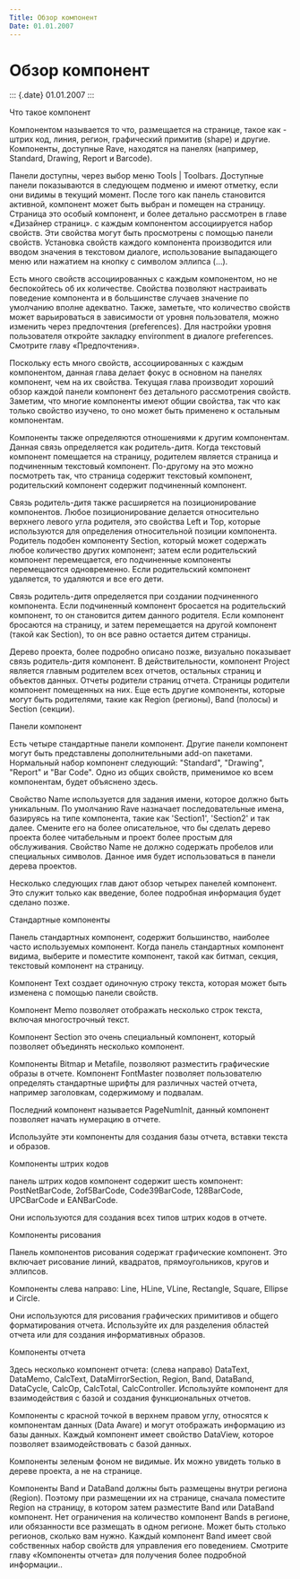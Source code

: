 ```yaml
---
Title: Обзор компонент
Date: 01.01.2007
---
```



Обзор компонент
===============

::: {.date}
01.01.2007
:::

Что такое компонент

Компонентом называется то что, размещается на странице, такое как -
штрих код, линия, регион, графический примитив (shape) и другие.
Компоненты, доступные Rave, находятся на панелях (например, Standard,
Drawing, Report и Barcode).

Панели доступны, через выбор меню Tools \| Toolbars. Доступные панели
показываются в следующем подменю и имеют отметку, если они видимы в
текущий момент. После того как панель становится активной, компонент
может быть выбран и помещен на страницу. Страница это особый компонент,
и более детально рассмотрен в главе «Дизайнер страниц». с каждым
компонентом ассоциируется набор свойств. Эти свойства могут быть
просмотрены с помощью панели свойств. Установка свойств каждого
компонента производится или вводом значения в текстовом диалоге,
использование выпадающего меню или нажатием на кнопку с символом эллипса
(...).

Есть много свойств ассоциированных с каждым компонентом, но не
беспокойтесь об их количестве. Свойства позволяют настраивать поведение
компонента и в большинстве случаев значение по умолчанию вполне
адекватно. Также, заметьте, что количество свойств может варьироваться в
зависимости от уровня пользователя, можно изменить через предпочтения
(preferences). Для настройки уровня пользователя откройте закладку
environment в диалоге preferences. Смотрите главу «Предпочтения».

Поскольку есть много свойств, ассоциированных с каждым компонентом,
данная глава делает фокус в основном на панелях компонент, чем на их
свойства. Текущая глава производит хороший обзор каждой панели компонент
без детального рассмотрения свойств. Заметим, что многие компоненты
имеют общии свойства, так что как только свойство изучено, то оно может
быть применено к остальным компонентам.

Компоненты также определяются отношениями к другим компонентам. Данная
связь определяется как родитель-дитя. Когда текстовый компонент
помещается на страницу, родителем является страница и подчиненным
текстовый компонент. По-другому на это можно посмотреть так, что
страница содержит текстовый компонент, родительский компонент содержит
подчиненный компонент.

Связь родитель-дитя также расширяется на позиционирование компонентов.
Любое позиционирование делается относительно верхнего левого угла
родителя, это свойства Left и Top, которые используются для определения
относительной позиции компонента. Родитель подобен компоненту Section,
который может содержать любое количество других компонент; затем если
родительский компонент перемещается, его подчиненные компоненты
перемещаются одновременно. Если родительский компонент удаляется, то
удаляются и все его дети.

Связь родитель-дитя определяется при создании подчиненного компонента.
Если подчиненный компонент бросается на родительский компонент, то он
становится дитем данного родителя. Если компонент бросаются на страницу,
и затем перемещается на другой компонент (такой как Section), то он все
равно остается дитем страницы.

Дерево проекта, более подробно описано позже, визуально показывает связь
родитель-дитя компонент. В действительности, компонент Project является
главным родителем всех отчетов, остальных страниц и объектов данных.
Отчеты родители страниц отчета. Страницы родители компонент помещенных
на них. Еще есть другие компоненты, которые могут быть родителями, такие
как Region (регионы), Band (полосы) и Section (секции).

Панели компонент

Есть четыре стандартные панели компонент. Другие панели компонент могут
быть представлены дополнительными add-on пакетами. Нормальный набор
компонент следующий: "Standard", "Drawing", "Report" и "Bar
Code". Одно из общих свойств, применимое ко всем компонентам, будет
объяснено здесь.

Свойство Name используется для задания имени, которое должно быть
уникальным. По умолчанию Rave назначает последовательные имена,
базируясь на типе компонента, такие как \'Section1\', \'Section2\' и так
далее. Смените его на более описательное, что бы сделать дерево проекта
более читабельным и проект более простым для обслуживания. Свойство Name
не должно содержать пробелов или специальных символов. Данное имя будет
использоваться в панели дерева проектов.

Несколько следующих глав дают обзор четырех панелей компонент. Это
служит только как введение, более подробная информация будет сделано
позже.

Стандартные компоненты

Панель стандартных компонент, содержит большинство, наиболее часто
используемых компонент. Когда панель стандартных компонент видима,
выберите и поместите компонент, такой как битмап, секция, текстовый
компонент на страницу.

Компонент Text создает одиночную строку текста, которая может быть
изменена с помощью панели свойств.

Компонент Memo позволяет отображать несколько строк текста, включая
многострочный текст.

Компонент Section это очень специальный компонент, который позволяет
объединять несколько компонент.

Компоненты Bitmap и Metafile, позволяют разместить графические образы в
отчете. Компонент FontMaster позволяет пользователю определять
стандартные шрифты для различных частей отчета, например заголовкам,
содержимому и подвалам.

Последний компонент называется PageNumInit, данный компонент позволяет
начать нумерацию в отчете.

Используйте эти компоненты для создания базы отчета, вставки текста и
образов.

Компоненты штрих кодов

панель штрих кодов компонент содержит шесть компонент: PostNetBarCode,
2of5BarCode, Code39BarCode, 128BarCode, UPCBarCode и EANBarCode.

Они используются для создания всех типов штрих кодов в отчете.

Компоненты рисования

Панель компонентов рисования содержат графические компонент. Это
включает рисование линий, квадратов, прямоугольников, кругов и эллипсов.

Компоненты слева направо: Line, HLine, VLine, Rectangle, Square, Ellipse
и Circle.

Они используются для рисования графических примитивов и общего
форматирования отчета. Используйте их для разделения областей отчета или
для создания информативных образов.

Компоненты отчета

Здесь несколько компонент отчета: (слева направо) DataText, DataMemo,
CalcText, DataMirrorSection, Region, Band, DataBand, DataCycle, CalcOp,
CalcTotal, CalcController. Используйте компонент для взаимодействия с
базой и создания функциональных отчетов.

Компоненты с красной точкой в верхнем правом углу, относятся к
компонентам  данных (Data Aware) и могут отображать информацию из базы
данных. Каждый компонент имеет свойство DataView, которое позволяет
взаимодействовать с базой данных.

Компоненты зеленым фоном не видимые. Их можно увидеть только в дереве
проекта, а не на странице.

Компоненты Band и DataBand должны быть размещены внутри региона
(Region). Поэтому при размещении их на странице, сначала поместите
Region на страницу, в котором затем разместите Band или DataBand
компонент. Нет ограничения на количество компонент Bands в регионе, или
обязанности все размещать в одном регионе. Может быть столько регионов,
сколько вам нужно. Каждый компонент Band имеет свой собственных набор
свойств для управления его поведением. Смотрите главу «Компоненты
отчета» для получения более подробной информации..
